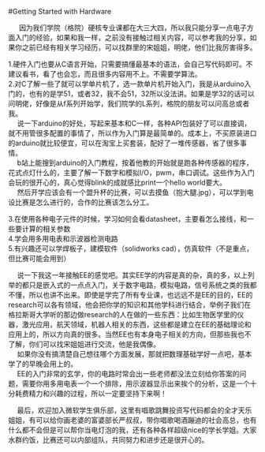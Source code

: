 #Getting Started with Hardware

&ensp; &ensp; 因为我们学院（格院）硬核专业课都在大三大四，所以我只能分享一点电子方面入门的经验，如果和我一样，之前没有接触过相关内容，可以参考我的分享，如果你之前已经有相关学习经历，可以找群里的宋姐姐，明佬，他们比我厉害得多。  

1.硬件入门也要从C语言开始，只需要搞懂最基本的语法，会自己写代码即可。不建议看书，看了也会忘，而且很多内容用不上。不需要学算法。  
2.对C了解一些了就可以学单片机了，选一款单片机开始入门，我是从arduino入门的，也有的是学51，或者32，我不会51，32所以没法讲。如果是学32的话可以问明佬，好像是从f系列开始学，我们院学的L系列，格院的朋友可以问高总或者我。  
&ensp; &ensp;说一下arduino的好处，写起来基本和C一样，各种API包装好了可以直接调，就不用管很多配置的事情了，所以作为入门算是最简单的。成本上，不买原装进口的arduino就比较便宜，可以在淘宝上买套装，配好了一堆传感器，省了很多事情。   
&ensp; &ensp;b站上能搜到arduino的入门教程，按着他教的开始就是跑各种传感器的程序，花式点灯什么的，主要了解一下数字和模拟I/O，pwm，串口调试。这些作为入门会玩的很开心的，真心觉得blink的成就感比print一个hello world要大。  
&ensp; &ensp;然后开学应该会有一个盟升杯的比赛，可以去摸鱼（抱大腿.jpg），可以学到电设比赛是怎么进行的，合作的比赛该怎么分工。  

3.在使用各种电子元件的时候，学习如何会看datasheet，主要看怎么接线，和一些要计算的相关参数   
4.学会用多用电表和示波器检测电路  
5.有兴趣还可以学焊板子，建模软件（solidworks cad），仿真软件（不是重点，但比赛可能会用到）  

&ensp; &ensp;说一下我这一年接触EE的感觉吧。其实EE学的内容是真的杂，真的多，以上列举的都只是嵌入式的一点点入门，关于数字电路，模拟电路，信号系统之类的我都不懂，所以也讲不出来。即使是学完了所有专业课，也远远不是EE的目的，EE的research可以各有领域，他会把你学的知识和其他学科进行结合，举例子我们在格拉斯哥大学听的那边做research的人在做的一些东西：比如生物医学里的仪器，激光应用，航天领域，机器人相关的东西，这些都是建立在EE的基础理论和应用上的，所以方向真的很多。当然EE也有本身电子相关的方向，但那些我也不了解，你们可以找宋姐姐进行交流，他是我偶像。  
&ensp; &ensp;如果你没有搞清楚自己想往哪个方面发展，那就把数理基础学好一点吧，基本学了的早晚会用上的。   
&ensp; &ensp;EE的入门非常的玄学，你的电路时常会出一些老师都没法立刻给你答案的问题，需要你用多用电表一个一个排除，用示波器显示出来挨个的分析，这是一个十分耗费精力和兴趣的过程，所以一定要坚持下来啊！  

&ensp; &ensp;最后，欢迎加入微软学生俱乐部，这里有唱歌跳舞投资写代码都会的全才天乐姐姐，有可以给你画老婆的富婆部长严叔叔，带你唱歌喝酒蹦迪的社会高总，也有什么都不会但是可以帮你当电灯泡的我，还有各种各样超级nice的学长学姐。大家水群约饭，比赛还可以内部组队，共同努力和进步还是很开心的。

